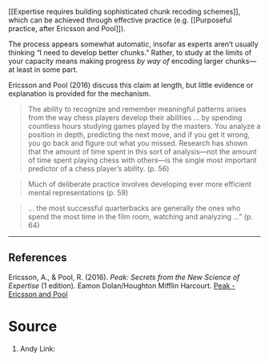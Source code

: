 [[Expertise requires building sophisticated chunk recoding schemes]], which can be achieved through effective practice (e.g. [[Purposeful practice, after Ericsson and Pool]]).

The process appears somewhat automatic, insofar as experts aren’t usually thinking “I need to develop better chunks.” Rather, to study at the limits of your capacity means making progress _by way of_ encoding larger chunks—at least in some part.

Ericsson and Pool (2016) discuss this claim at length, but little evidence or explanation is provided for the mechanism.

> The ability to recognize and remember meaningful patterns arises from the way chess players develop their abilities … by spending countless hours studying games played by the masters. You analyze a position in depth, predicting the next move, and if you get it wrong, you go back and figure out what you missed. Research has shown that the amount of time spent in this sort of analysis—not the amount of time spent playing chess with others—is the single most important predictor of a chess player’s ability. (p. 56)

> Much of deliberate practice involves developing ever more efficient mental representations (p. 59)

> … the most successful quarterbacks are generally the ones who spend the most time in the film room, watching and analyzing …” (p. 64)

---

## References

Ericsson, A., & Pool, R. (2016). _Peak: Secrets from the New Science of Expertise_ (1 edition). Eamon Dolan/Houghton Mifflin Harcourt. [Peak - Ericsson and Pool](https://notes.andymatuschak.org/zEwJDpZiu1YQoXYznxioznL)
# Source
1. Andy Link: 